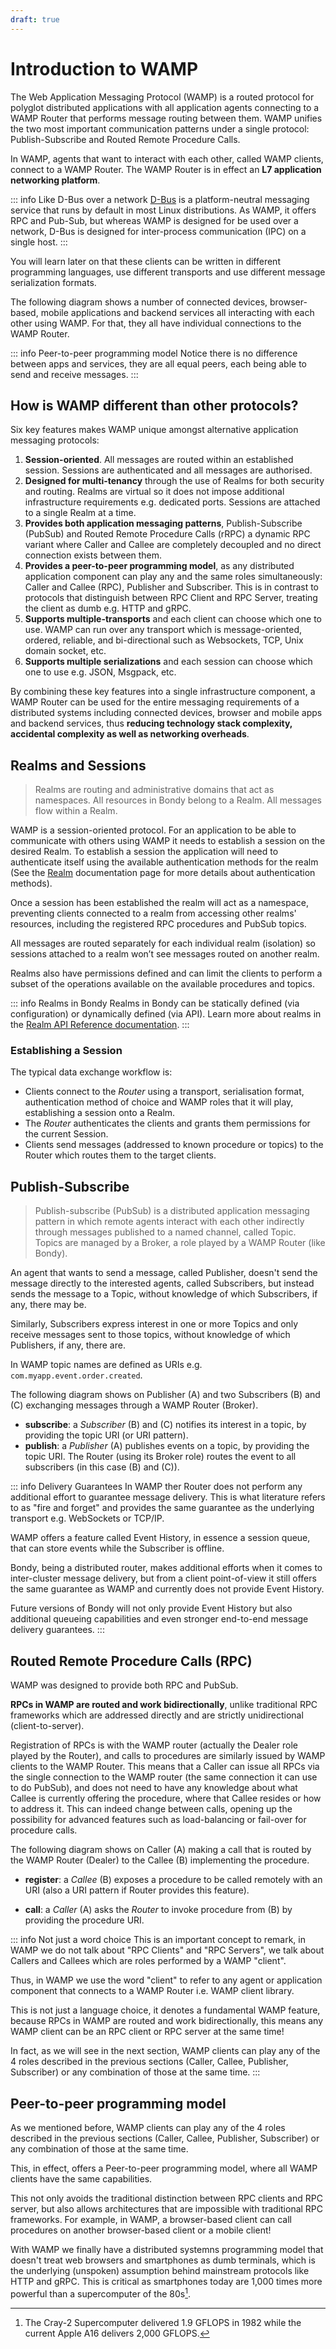 ```yaml
---
draft: true
---
```

# Introduction to WAMP

The Web Application Messaging Protocol (WAMP) is a routed protocol for polyglot distributed applications with all application agents connecting to a WAMP Router that performs message routing between them. WAMP unifies the two most important communication patterns under a single protocol: Publish-Subscribe and Routed Remote Procedure Calls.

In WAMP, agents that want to interact with each other, called WAMP clients, connect to a WAMP Router. The WAMP Router is in effect an **L7 application networking platform**.

::: info Like D-Bus over a network
[D-Bus](https://en.wikipedia.org/wiki/D-Bus) is a platform-neutral messaging service that runs by default in most Linux distributions. As WAMP, it offers RPC and Pub-Sub, but whereas WAMP is designed for be used over a network, D-Bus is designed for inter-process communication (IPC) on a single host.
:::

You will learn later on that these clients can be written in different programming languages, use different transports and use different message serialization formats.

The following diagram shows a number of connected devices, browser-based, mobile applications and backend services all interacting with each other using WAMP. For that, they all have individual connections to the WAMP Router.


<ZoomImg src="/assets/wamp_routing.png"/>

::: info Peer-to-peer programming model
Notice there is no difference between apps and services, they are all equal peers, each being able to send and receive messages.
:::


## How is WAMP different than other protocols?

Six key features makes WAMP unique amongst alternative application messaging protocols:

1. **Session-oriented**. All messages are routed within an established session. Sessions are authenticated and all messages are authorised.
2. **Designed for multi-tenancy** through the use of Realms for both security and routing. Realms are virtual so it does not impose additional infrastructure requirements e.g. dedicated ports. Sessions are attached to a single Realm at a time.
3. **Provides both application messaging patterns**, Publish-Subscribe (PubSub) and Routed Remote Procedure Calls (rRPC) a dynamic RPC variant where Caller and Callee are completely decoupled and no direct connection exists between them.
4. **Provides a peer-to-peer programming model**, as any distributed application component can play any and the same roles simultaneously: Caller and Callee (RPC), Publisher and Subscriber. This is in contrast to protocols that distinguish between RPC Client and RPC Server, treating the client as dumb e.g. HTTP and gRPC.
5. **Supports multiple-transports** and each client can choose which one to use. WAMP can run over any transport which is message-oriented, ordered, reliable, and bi-directional such as Websockets, TCP, Unix domain socket, etc.
6. **Supports multiple serializations** and each session can choose which one to use e.g. JSON, Msgpack, etc.

By combining these key features into a single infrastructure component, a WAMP Router can be used for the entire messaging requirements of a distributed systems including connected devices, browser and mobile apps and backend services, thus **reducing technology stack complexity, accidental complexity as well as networking overheads**.

## Realms and Sessions

> Realms are routing and administrative domains that act as namespaces. All resources in Bondy belong to a Realm. All messages flow within a Realm.

WAMP is a session-oriented protocol. For an application to be able to communicate with others using WAMP it needs to establish a session on the desired Realm. To establish a session the application will need to authenticate itself using the available authentication methods for the realm (See the [Realm](/reference/wamp_api/realm) documentation page for more details about authentication methods).

Once a session has been established the realm will act as a namespace, preventing clients connected to a realm from accessing other realms' resources, including the registered RPC procedures and PubSub topics.

<ZoomImg src="/assets/wamp_roles.png"/>

All messages are routed separately for each individual realm (isolation) so sessions attached to a realm won’t see messages routed on another realm.

Realms also have permissions defined and can limit the clients to perform a subset of the operations available on the available procedures and topics.

::: info Realms in Bondy
Realms in Bondy can be statically defined (via configuration) or dynamically defined (via API). Learn more about realms in the [Realm API Reference documentation](/reference/wamp_api/realm).
:::

### Establishing a Session

The typical data exchange workflow is:

- Clients connect to the *Router* using a transport, serialisation format, authentication method of choice and WAMP roles that it will play, establishing a session onto a Realm.
- The *Router* authenticates the clients and grants them permissions for the current Session.
- Clients send messages (addressed to known procedure or topics) to the Router which routes them to the target clients.


## Publish-Subscribe
> Publish-subscribe (PubSub) is a distributed application messaging pattern in which remote agents interact with each other indirectly through messages published to a named channel, called Topic. Topics are managed by a Broker, a role played by a WAMP Router (like Bondy).

An agent that wants to send a message, called Publisher, doesn't send the message directly to the interested agents, called Subscribers, but instead sends the message to a Topic, without knowledge of which Subscribers, if any, there may be.

Similarly, Subscribers express interest in one or more Topics and only receive messages sent to those topics, without knowledge of which Publishers, if any, there are.

In WAMP topic names are defined as URIs e.g. `com.myapp.event.order.created`.

The following diagram shows on Publisher (A) and two Subscribers (B) and (C) exchanging messages through a WAMP Router (Broker).

<ZoomImg src="/assets/pubsub.png"/>

- **subscribe**: a *Subscriber* (B) and (C) notifies its interest in a topic, by providing the topic URI (or URI pattern).
- **publish**: a *Publisher* (A) publishes events on a topic, by providing the topic URI. The Router (using its Broker role) routes the event to all subscribers (in this case (B) and (C)).

::: info Delivery Guarantees
In WAMP ther Router does not perform any additional effort to guarantee message delivery. This is what literature refers to as "fire and forget" and provides the same guarantee as the underlying transport e.g. WebSockets or TCP/IP.

WAMP offers a feature called Event History, in essence a session queue, that can store events while the Subscriber is offline.

Bondy, being a distributed router, makes additional efforts when it comes to inter-cluster message delivery, but from a client point-of-view it still offers the same guarantee as WAMP and currently does not provide Event History.

Future versions of Bondy will not only provide Event History but also additional queueing capabilities and even stronger end-to-end message delivery guarantees.
:::

## Routed Remote Procedure Calls (RPC)
WAMP was designed to provide both RPC and PubSub.

**RPCs in WAMP are routed and work bidirectionally**, unlike traditional RPC frameworks which are addressed directly and are strictly unidirectional (client-to-server).

Registration of RPCs is with the WAMP router (actually the Dealer role played by the Router), and calls to procedures are similarly issued by WAMP clients to the WAMP Router. This means that a Caller can issue all RPCs via the single connection to the WAMP router (the same connection it can use to do PubSub), and does not need to have any knowledge about what Callee is currently offering the procedure, where that Callee resides or how to address it. This can indeed change between calls, opening up the possibility for advanced features such as load-balancing or fail-over for procedure calls.

The following diagram shows on Caller (A) making a call that is routed by the WAMP Router (Dealer) to the Callee (B) implementing the procedure.

<ZoomImg src="/assets/rpc.png"/>

- **register**: a *Callee* (B) exposes a procedure to be called remotely with an URI (also a URI pattern if Router provides this feature).

- **call**: a *Caller* (A) asks the *Router* to invoke procedure from (B) by providing the procedure URI.


::: info Not just a word choice
This is an important concept to remark, in WAMP we do not talk about "RPC Clients" and "RPC Servers", we talk about Callers and Callees which are roles performed by a WAMP "client".

Thus, in WAMP we use the word "client" to refer to any agent or application component that connects to a WAMP Router i.e. WAMP client library.

This is not just a language choice, it denotes a fundamental WAMP feature, because RPCs in WAMP are routed and work bidirectionally, this means any WAMP client can be an RPC client or RPC server at the same time!

In fact, as we will see in the next section, WAMP clients can play any of the 4 roles described in the previous sections (Caller, Callee, Publisher, Subscriber) or any combination of those at the same time.
:::

## Peer-to-peer programming model

As we mentioned before, WAMP clients can play any of the 4 roles described in the previous sections (Caller, Callee, Publisher, Subscriber) or any combination of those at the same time.

This, in effect, offers a Peer-to-peer programming model, where all WAMP clients have the same capabilities.

This not only avoids the traditional distinction between RPC clients and RPC server, but also allows architectures that are impossible with traditional RPC frameworks. For example, in WAMP, a browser-based client can call procedures on another browser-based client or a mobile client!

With WAMP we finally have a distributed systemns programming model that doesn't treat web browsers and smartphones as dumb terminals, which is the underlying (unspoken) assumption behind mainstream protocols like HTTP and gRPC. This is critical as smartphones today are 1,000 times more powerful than a supercomputer of the 80s[^1].


[^1]: The Cray-2 Supercomputer delivered 1.9 GFLOPS in 1982 while the current  Apple A16 delivers 2,000 GFLOPS.






